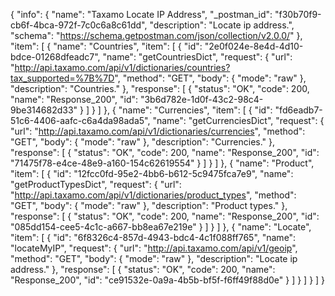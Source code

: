 {
  "info": {
    "name": "Taxamo Locate IP Address",
    "_postman_id": "f30b70f9-cb6f-4bca-972f-7c0c6a8c61dd",
    "description": "Locate ip address.",
    "schema": "https://schema.getpostman.com/json/collection/v2.0.0/"
  },
  "item": [
    {
      "name": "Countries",
      "item": [
        {
          "id": "2e0f024e-8e4d-4d10-bdce-01268dfeadc7",
          "name": "getCountriesDict",
          "request": {
            "url": "http://api.taxamo.com/api/v1/dictionaries/countries?tax_supported=%7B%7D",
            "method": "GET",
            "body": {
              "mode": "raw"
            },
            "description": "Countries."
          },
          "response": [
            {
              "status": "OK",
              "code": 200,
              "name": "Response_200",
              "id": "3b6d782e-1d0f-43c2-98c4-9be314682d33"
            }
          ]
        }
      ]
    },
    {
      "name": "Currencies",
      "item": [
        {
          "id": "fd6eadb7-51c6-4406-aafc-c6a4da98ada5",
          "name": "getCurrenciesDict",
          "request": {
            "url": "http://api.taxamo.com/api/v1/dictionaries/currencies",
            "method": "GET",
            "body": {
              "mode": "raw"
            },
            "description": "Currencies."
          },
          "response": [
            {
              "status": "OK",
              "code": 200,
              "name": "Response_200",
              "id": "71475f78-e4ce-48e9-a160-154c62619554"
            }
          ]
        }
      ]
    },
    {
      "name": "Product",
      "item": [
        {
          "id": "12fcc0fd-95e2-4bb6-b612-5c9475fca7e9",
          "name": "getProductTypesDict",
          "request": {
            "url": "http://api.taxamo.com/api/v1/dictionaries/product_types",
            "method": "GET",
            "body": {
              "mode": "raw"
            },
            "description": "Product types."
          },
          "response": [
            {
              "status": "OK",
              "code": 200,
              "name": "Response_200",
              "id": "085dd154-cee5-4c1c-a667-bb8ea67e219e"
            }
          ]
        }
      ]
    },
    {
      "name": "Locate",
      "item": [
        {
          "id": "6f8326c4-857d-4943-bdc4-4c1f088ff765",
          "name": "locateMyIP",
          "request": {
            "url": "http://api.taxamo.com/api/v1/geoip",
            "method": "GET",
            "body": {
              "mode": "raw"
            },
            "description": "Locate ip address."
          },
          "response": [
            {
              "status": "OK",
              "code": 200,
              "name": "Response_200",
              "id": "ce91532e-0a9a-4b5b-bf5f-f6ff49f88d0e"
            }
          ]
        }
      ]
    }
  ]
}